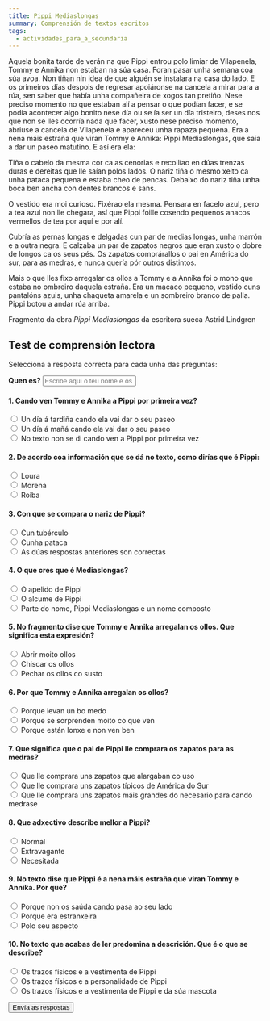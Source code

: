 ```yaml
---
title: Pippi Mediaslongas
summary: Comprensión de textos escritos
tags:
  - actividades_para_a_secundaria
---
```


<article>
Aquela bonita tarde de verán na que Pippi entrou polo limiar de Vilapenela, Tommy e Annika non estaban na súa casa. Foran pasar unha semana coa súa avoa. Non tiñan nin idea de que alguén se instalara na casa do lado. E os primeiros días despois de regresar apoiáronse na cancela a mirar para a rúa, sen saber que había unha compañeira de xogos tan pretiño. Nese preciso momento no que estaban alí a pensar o que podían facer, e se podía acontecer algo bonito nese día ou se ía ser un día tristeiro, deses nos que non se lles ocorría nada que facer, xusto nese preciso momento, abriuse a cancela de Vilapenela e apareceu unha rapaza pequena. Era a nena máis estraña que viran Tommy e Annika: Pippi Mediaslongas, que saía a dar un paseo matutino. E así era ela:

Tiña o cabelo da mesma cor ca as cenorias e recollíao en dúas trenzas duras e
dereitas que lle saían polos lados. O nariz tiña o mesmo xeito ca unha pataca
pequena e estaba cheo de pencas. Debaixo do nariz tiña unha boca ben ancha con
dentes brancos e sans.

O vestido era moi curioso. Fixérao ela mesma. Pensara en facelo azul, pero a tea
azul non lle chegara, así que Pippi foille cosendo pequenos anacos vermellos de
tea por aquí e por alí.

Cubría as pernas longas e delgadas cun par de medias longas, unha marrón e a
outra negra. E calzaba un par de zapatos negros que eran xusto o dobre de longos
ca os seus pés. Os zapatos comprárallos o pai en América do sur, para as medras,
e nunca quería pór outros distintos.

Mais o que lles fixo arregalar os ollos a Tommy e a Annika foi o mono que estaba
no ombreiro daquela estraña. Era un macaco pequeno, vestido cuns pantalóns
azuis, unha chaqueta amarela e un sombreiro branco de palla. Pippi botou a andar
rúa arriba.

<footer>

Fragmento da obra _Pippi Mediaslongas_ da escritora sueca Astrid Lindgren

</footer>

</article>

## Test de comprensión lectora

Selecciona a resposta correcta para cada unha das preguntas:

<form name="pippi-mediaslongas" method="POST" netlify>
  <label for="name"><strong>Quen es?</strong></label>
  <input type="text" name="nome" placeholder="Escribe aquí o teu nome e os teus apelidos" required>

#### 1. Cando ven Tommy e Annika a Pippi por primeira vez?

<label><input type="radio" name="1" value="a"> Un día á tardiña cando ela vai
dar o seu paseo</label>\
<label><input type="radio" name="1" value="b"> Un día á mañá cando ela vai dar o
seu paseo</label>\
<label><input type="radio" name="1" value="c"> No texto non se di cando ven a
Pippi por primeira vez</label>

#### 2. De acordo coa información que se dá no texto, como dirías que é Pippi:

<label><input type="radio" name="2" value="a"> Loura </label>\
<label><input type="radio" name="2" value="b"> Morena </label>\
<label><input type="radio" name="2" value="c"> Roiba </label>

#### 3. Con que se compara o nariz de Pippi?

<label><input type="radio" name="3" value="a"> Cun tubérculo </label>\
<label><input type="radio" name="3" value="b"> Cunha pataca </label>\
<label><input type="radio" name="3" value="c"> As dúas respostas anteriores son
correctas </label>

#### 4. O que cres que é Mediaslongas?

<label><input type="radio" name="4" value="a"> O apelido de Pippi </label>\
<label><input type="radio" name="4" value="b"> O alcume de Pippi </label>\
<label><input type="radio" name="4" value="c"> Parte do nome, Pippi Mediaslongas
e un nome composto </label>

#### 5. No fragmento dise que Tommy e Annika arregalan os ollos. Que significa esta expresión?

<label><input type="radio" name="5" value="a"> Abrir moito ollos </label>\
<label><input type="radio" name="5" value="b"> Chiscar os ollos </label>\
<label><input type="radio" name="5" value="c"> Pechar os ollos co susto </label>

#### 6. Por que Tommy e Annika arregalan os ollos?

<label><input type="radio" name="6" value="a"> Porque levan un bo medo </label>\
<label><input type="radio" name="6" value="b"> Porque se sorprenden moito co que
ven </label>\
<label><input type="radio" name="6" value="c"> Porque están lonxe e non ven ben
</label>

#### 7. Que significa que o pai de Pippi lle comprara os zapatos para as medras?

<label><input type="radio" name="7" value="a"> Que lle comprara uns zapatos que
alargaban co uso </label>\
<label><input type="radio" name="7" value="b"> Que lle comprara uns zapatos
típicos de América do Sur </label>\
<label><input type="radio" name="7" value="c"> Que lle comprara uns zapatos máis
grandes do necesario para cando medrase </label>

#### 8. Que adxectivo describe mellor a Pippi?

<label><input type="radio" name="8" value="a"> Normal </label>\
<label><input type="radio" name="8" value="b"> Extravagante </label>\
<label><input type="radio" name="8" value="c"> Necesitada </label>

#### 9. No texto dise que Pippi é a nena máis estraña que viran Tommy e Annika. Por que?

<label><input type="radio" name="9" value="a"> Porque non os saúda cando pasa ao
seu lado </label>\
<label><input type="radio" name="9" value="b"> Porque era estranxeira </label>\
<label><input type="radio" name="9" value="c"> Polo seu aspecto </label>

#### 10. No texto que acabas de ler predomina a descrición. Que é o que se describe?

<label><input type="radio" name="10" value="a"> Os trazos físicos e a vestimenta
de Pippi </label>\
<label><input type="radio" name="10" value="b"> Os trazos físicos e a
personalidade de Pippi </label>\
<label><input type="radio" name="10" value="c"> Os trazos físicos e a vestimenta
de Pippi e da súa mascota </label>

<button type="submit" name="submit">Envía as respostas</button>

</form>
